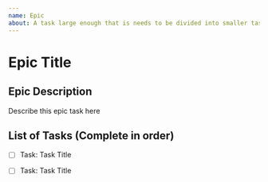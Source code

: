 ```yaml
---
name: Epic
about: A task large enough that is needs to be divided into smaller tasks.
---
```


<!-- Issue Title should mirror the Epic Title. -->

# Epic Title


## Epic Description
Describe this epic task here


## List of Tasks (Complete in order)
- [ ] Task: Task Title
- [ ] Task: Task Title


<!-- Assign epic to people concerned -->
<!-- Add labels if needed -->
<!-- Register with project -->
<!-- Define milestone if needed --> 